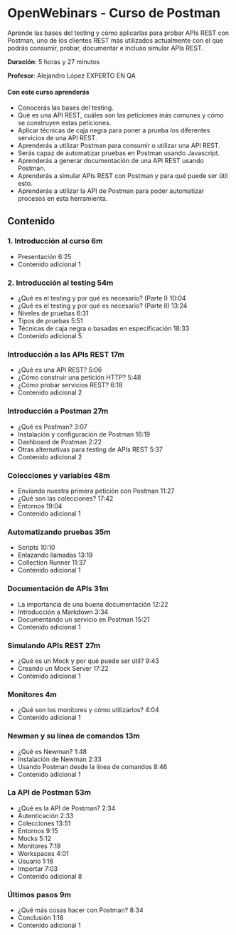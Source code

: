 # OpenWebinars - Curso de Postman

Aprende las bases del testing y cómo aplicarlas para probar APIs REST con Postman, uno de los clientes REST más utilizados actualmente con el que podrás consumir, probar, documentar e incluso simular APIs REST.


**Duración**: 5 horas y 27 minutos

**Profesor**: Alejandro López EXPERTO EN QA

#### Con este curso aprenderás

* Conocerás las bases del testing.
* Qué es una API REST, cuáles son las peticiones más comunes y cómo se construyen estas peticiones.
* Aplicar técnicas de caja negra para poner a prueba los diferentes servicios de una API REST.
* Aprenderás a utilizar Postman para consumir o utilizar una API REST.
* Serás capaz de automatizar pruebas en Postman usando Javascript.
* Aprenderás a generar documentación de una API REST usando Postman.
* Aprenderás a simular APIs REST con Postman y para qué puede ser útil esto.
* Aprenderás a utilizar la API de Postman para poder automatizar procesos en esta herramienta.

## Contenido

### 1. Introducción al curso 6m

* Presentación 6:25 
* Contenido adicional 1

### 2. Introducción al testing 54m

* ¿Qué es el testing y por qué es necesario? (Parte I) 10:04 
* ¿Qué es el testing y por qué es necesario? (Parte II) 13:24 
* Niveles de pruebas 6:31 
* Tipos de pruebas 5:51 
* Técnicas de caja negra o basadas en especificación 18:33 
* Contenido adicional 5

### Introducción a las APIs REST 17m

* ¿Qué es una API REST? 5:06 
* ¿Cómo construir una petición HTTP? 5:48 
* ¿Cómo probar servicios REST? 6:18 
* Contenido adicional 2

### Introducción a Postman 27m

* ¿Qué es Postman? 3:07 
* Instalación y configuración de Postman 16:19 
* Dashboard de Postman 2:22 
* Otras alternativas para testing de APIs REST 5:37 
* Contenido adicional 2

### Colecciones y variables 48m

* Enviando nuestra primera petición con Postman 11:27 
* ¿Qué son las colecciones? 17:42 
* Entornos 19:04 
* Contenido adicional 1

### Automatizando pruebas 35m

* Scripts 10:10 
* Enlazando llamadas 13:19 
* Collection Runner 11:37 
* Contenido adicional 1

### Documentación de APIs 31m

* La importancia de una buena documentación 12:22 
* Introducción a Markdown 3:34 
* Documentando un servicio en Postman 15:21 
* Contenido adicional 1

### Simulando APIs REST 27m

* ¿Qué es un Mock y por qué puede ser útil? 9:43 
* Creando un Mock Server 17:22 
* Contenido adicional 1

### Monitores 4m

* ¿Qué son los monitores y cómo utilizarlos? 4:04 
* Contenido adicional 1

### Newman y su línea de comandos 13m

* ¿Qué es Newman? 1:48 
* Instalación de Newman 2:33 
* Usando Postman desde la línea de comandos 8:46 
* Contenido adicional 1

### La API de Postman 53m

* ¿Qué es la API de Postman? 2:34 
* Autenticación 2:33 
* Colecciones 13:51 
* Entornos 9:15 
* Mocks 5:12 
* Monitores 7:19 
* Workspaces 4:01 
* Usuario 1:16 
* Importar 7:03 
* Contenido adicional 8

### Últimos pasos 9m

* ¿Qué más cosas hacer con Postman? 8:34 
* Conclusión 1:18 
* Contenido adicional 1

